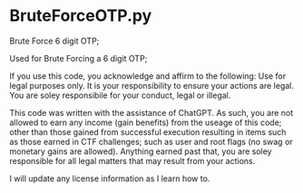 # BruteForceOTP.py
Brute Force 6 digit OTP;  

Used for Brute Forcing a 6 digit OTP; 

If you use this code, you acknowledge and affirm to the following: 
                    Use for legal purposes only.
                    It is your responsibility to ensure your actions are legal.
                    You are soley responsibile for your conduct, legal or illegal.


This code was written with the assistance of ChatGPT. As such, you are not allowed to earn any income (gain benefits) from the useage of this code; other than those gained from successful execution resulting in items such as those earned in CTF challenges; such as user and root flags (no swag or monetary gains are allowed). Anything earned past that, you are soley responsible for all legal matters that may result from your actions.

I will update any license information as I learn how to.
